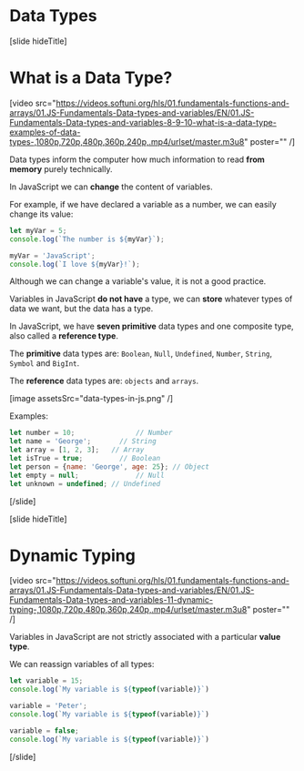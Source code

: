 # Data Types


[slide hideTitle]

# What is a Data Type?

[video src="https://videos.softuni.org/hls/01.fundamentals-functions-and-arrays/01.JS-Fundamentals-Data-types-and-variables/EN/01.JS-Fundamentals-Data-types-and-variables-8-9-10-what-is-a-data-type-examples-of-data-types-,1080p,720p,480p,360p,240p,.mp4/urlset/master.m3u8" poster="" /]


Data types inform the computer how much information to read **from memory** purely technically.

In JavaScript we can **change** the content of variables. 

For example, if we have declared a variable as a number, we can easily change its value:

``` js live
let myVar = 5;
console.log(`The number is ${myVar}`);

myVar = 'JavaScript';
console.log(`I love ${myVar}!`);
```

Although we can change a variable's value, it is not a good practice.

Variables in JavaScript **do not have** a type, we can **store** whatever types of data we want, but the data has a type.

In JavaScript, we have **seven primitive** data types and one composite type, also called a **reference type**.

The **primitive** data types are: `Boolean`, `Null`, `Undefined`, `Number`, `String`, `Symbol` and `BigInt`.

The **reference** data types are: `objects` and `arrays`.

[image assetsSrc="data-types-in-js.png" /]

Examples:
``` js
let number = 10; 			   // Number
let name = 'George';	   // String
let array = [1, 2, 3];   // Array
let isTrue = true;		   // Boolean
let person = {name: 'George', age: 25}; // Object
let empty = null;			   // Null
let unknown = undefined; // Undefined
```
[/slide]


[slide hideTitle]


# Dynamic Typing

[video src="https://videos.softuni.org/hls/01.fundamentals-functions-and-arrays/01.JS-Fundamentals-Data-types-and-variables/EN/01.JS-Fundamentals-Data-types-and-variables-11-dynamic-typing-,1080p,720p,480p,360p,240p,.mp4/urlset/master.m3u8" poster="" /]

Variables in JavaScript are not strictly associated with a particular **value type**.

We can reassign variables of all types:

``` js live
let variable = 15; 
console.log(`My variable is ${typeof(variable)}`)

variable = 'Peter'; 
console.log(`My variable is ${typeof(variable)}`)

variable = false;
console.log(`My variable is ${typeof(variable)}`)
```

[/slide]
